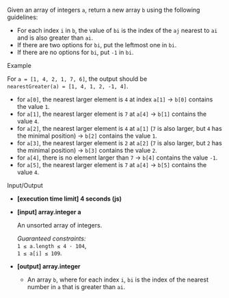 
Given an array of integers  `a`, return a new array  `b`  using the following guidelines:

-   For each index  `i`  in  `b`, the value of  `bi`  is the index of the  `aj`  nearest to  `ai`  and is also greater than  `ai`.
-   If there are two options for  `bi`, put the leftmost one in  `bi`.
-   If there are no options for  `bi`, put  `-1`  in  `bi`.

Example

For  `a = [1, 4, 2, 1, 7, 6]`, the output should be  
`nearestGreater(a) = [1, 4, 1, 2, -1, 4]`.

-   for  `a[0]`, the nearest larger element is  `4`  at index  `a[1]`  ->  `b[0]`  contains the value  `1`.
-   for  `a[1]`, the nearest larger element is  `7`  at  `a[4]`  ->  `b[1]`  contains the value  `4`.
-   for  `a[2]`, the nearest larger element is  `4`  at  `a[1]`  (`7`  is also larger, but  `4`  has the minimal position) ->  `b[2]`  contains the value  `1`.
-   for  `a[3]`, the nearest larger element is  `2`  at  `a[2]`  (`7`  is also larger, but  `2`  has the minimal position) ->  `b[3]`  contains the value  `2`.
-   for  `a[4]`, there is no element larger than  `7`  ->  `b[4]`  contains the value  `-1`.
-   for  `a[5]`, the nearest larger element is  `7`  at  `a[4]`  ->  `b[5]`  contains the value  `4`.

Input/Output

-   **[execution time limit] 4 seconds (js)**
    
-   **[input] array.integer a**
    
    An unsorted array of integers.
    
    _Guaranteed constraints:_  
    `1 ≤ a.length ≤ 4 · 104`,  
    `1 ≤ a[i] ≤ 109`.
    
-   **[output] array.integer**
    
    -   An array  `b`, where for each index  `i`,  `bi`  is the index of the nearest number in  `a`  that is greater than  `ai`.
